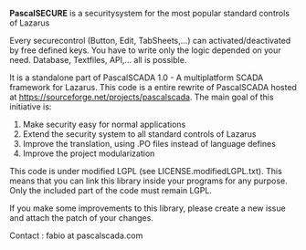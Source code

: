 <b>PascalSECURE</b> is a securitysystem for the most popular standard controls of Lazarus

Every securecontrol (Button, Edit, TabSheets,...) can activated/deactivated by free defined keys. You have to write only the logic depended on your need. Database, Textfiles, API,... all is possible.

It is a standalone part of PascalSCADA 1.0 - A multiplatform SCADA framework for Lazarus. This code is a entire rewrite of PascalSCADA hosted at https://sourceforge.net/projects/pascalscada. The main goal of this initiative is:

  1) Make security easy for normal applications
  2) Extend the security system to all standard controls of Lazarus
  3) Improve the translation, using .PO files instead of language defines
  4) Improve the project modularization
  
This code is under modified LGPL (see LICENSE.modifiedLGPL.txt). This means that you can link this library inside your programs for any purpose. Only the included part of the code must remain LGPL.

If you make some improvements to this library, please create a new issue and attach the patch of your changes.

Contact : fabio at pascalscada.com
